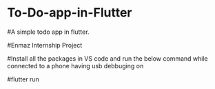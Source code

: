 # To-Do-app-in-Flutter
#A simple todo app in flutter.

#Enmaz Internship Project

#Install all the packages in VS code and run the below command while connected to a phone having usb debbuging on

#flutter run
